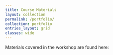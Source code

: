 ```yaml
---
title: Course Materials
layout: collection
permalink: /portfolio/
collection: portfolio
entries_layout: grid
classes: wide
---
```

Materials covered in the workshop are found here:
